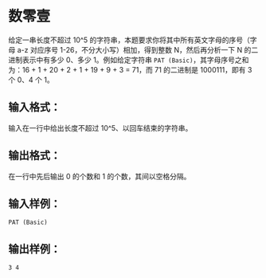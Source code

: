 # 数零壹
给定一串长度不超过 10^5 的字符串，本题要求你将其中所有英文字母的序号（字母 a-z 对应序号 1-26，不分大小写）相加，得到整数 N，然后再分析一下 N 的二进制表示中有多少 0、多少 1。例如给定字符串 `PAT (Basic)`，其字母序号之和为：16 + 1 + 20 + 2 + 1 + 19 + 9 + 3 = 71，而 71 的二进制是 1000111，即有 3 个 0、4 个 1。

## 输入格式：
输入在一行中给出长度不超过 10^5、以回车结束的字符串。

## 输出格式：
在一行中先后输出 0 的个数和 1 的个数，其间以空格分隔。

## 输入样例：
    PAT (Basic)
## 输出样例：
    3 4
